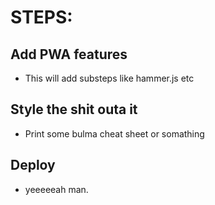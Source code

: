 # STEPS:

## Add PWA features
- This will add substeps like hammer.js etc

## Style the shit outa it
- Print some bulma cheat sheet or somathing

## Deploy
- yeeeeeah man.